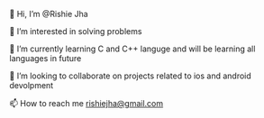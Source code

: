 👋 Hi, I’m @Rishie Jha

👀 I’m interested in solving problems

🌱 I’m currently learning C and C++ languge and will be learning all languages in future

💞 I’m looking to collaborate on projects related to ios and android devolpment

📫 How to reach me rishiejha@gmail.com 
